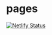 # pages

[![Netlify Status](https://api.netlify.com/api/v1/badges/45c664da-be42-46da-98b2-4b4bd669839e/deploy-status)](https://app.netlify.com/sites/mabdh/deploys)